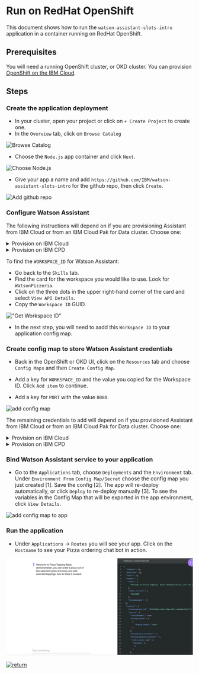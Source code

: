 # Run on RedHat OpenShift

This document shows how to run the `watson-assistant-slots-intro` application in a container running on RedHat OpenShift.

## Prerequisites

You will need a running OpenShift cluster, or OKD cluster. You can provision [OpenShift on the IBM Cloud](https://cloud.ibm.com/kubernetes/catalog/openshiftcluster).

## Steps

### Create the application deployment

* In your cluster, open your project or click on `+ Create Project` to create one.
* In the `Overview` tab, click on `Browse Catalog`

![Browse Catalog](https://github.com/IBM/pattern-utils/blob/master/openshift/openshift-browse-catalog.png)

* Choose the `Node.js` app container and click `Next`.

![Choose Node.js](https://github.com/IBM/pattern-utils/blob/master/openshift/openshift-choose-nodejs.png)

* Give your app a name and add `https://github.com/IBM/watson-assistant-slots-intro` for the github repo, then click `Create`.

![Add github repo](https://github.com/IBM/pattern-utils/blob/master/openshift/openshift-add-github-repo.png)

### Configure Watson Assistant

The following instructions will depend on if you are provisioning Assistant from IBM Cloud or from an IBM Cloud Pak for Data cluster. Choose one:

<details><summary>Provision on IBM Cloud</summary>
<p>

* Find the Assistant service in your IBM Cloud Dashboard.
* Click on the `Manage` tab and then click on `Launch Watson Assistant`.
* Go to the `Skills` tab.
* Click `Create skill`
* Select the `Dialog sill` option and then click `Next`.
* Click the `Import skill` tab.
* Click `Choose JSON file`, go to your cloned repo dir, and `Open` the workspace.json file in [`data/watson-pizzeria.json`](../../data/watson-pizzeria.json).
* Select `Everything` and click `Import`.

</p>
</details>

<details><summary>Provision on IBM CPD</summary>
<p>

* Find the Assistant service in your list of `Provisioned Instances` in your IBM CPD Dashboard.
* Click on `View Details` from the options menu associated with your Assistant service.
* Click on `Open Watson Assistant`.
* Go to the `Skills` tab.
* Click `Create skill`
* Select the `Dialog sill` option and then click `Next`.
* Click the `Import skill` tab.
* Click `Choose JSON file`, go to your cloned repo dir, and `Open` the workspace.json file in [`data/watson-pizzeria.json`](../../data/watson-pizzeria.json).
* Select `Everything` and click `Import`.

</p>
</details>

To find the `WORKSPACE_ID` for Watson Assistant:

* Go back to the `Skills` tab.
* Find the card for the workspace you would like to use. Look for `WatsonPizzeria`.
* Click on the three dots in the upper right-hand corner of the card and select `View API Details`.
* Copy the `Workspace ID` GUID.

!["Get Workspace ID"](https://raw.githubusercontent.com/IBM/pattern-utils/master/watson-assistant/assistantPostSkillGetID.gif)

* In the next step, you will need to aadd this `Workspace ID` to your application config map.

### Create config map to store Watson Assistant credentials

* Back in the OpenShift or OKD UI, click on the `Resources` tab and choose `Config Maps` and then `Create Config Map`.

* Add a key for `WORKSPACE_ID` and the value you copied for the Workspace ID. Click `Add item` to continue.

* Add a key for `PORT` with the value `8080`.

![add config map](https://github.com/IBM/pattern-utils/blob/master/openshift/openshift-generic-config-map.png)

The remaining credentials to add will depend on if you provisioned Assistant from IBM Cloud or from an IBM Cloud Pak for Data cluster. Choose one:

<details><summary>Provision on IBM Cloud</summary>
<p>

* Retrieve the `apikey` and `url` from your Watson Assistant service credentials:

!["Assistant Credentials"](https://raw.githubusercontent.com/IBM/pattern-utils/master/watson-assistant/watson_assistant_api_key.png)

* Add keys for `CONVERSATION_IAM_APIKEY` and `CONVERSATION_URL` to store your credentials.

</p>
</details>

<details><summary>Provision on IBM CPD</summary>
<p>

* Retreive the `URL` from your Watson Assistant service details panel:

!["CPD Credentials"](images/cpd-assistant-details.png)

* Add the key `CONVERSATION_URL` to store this value.

* Additionally, you will need to add the following keys and values:

  * `CONVERSATION_AUTH_TYPE` and set value to `cp4d`
  * `CONVERSATION_AUTH_URL` and set value to the URL of your CPD cluster
  * `CONVERSATION_AUTH_DISABLE_SSL` and set value to `true`
  * `CONVERSATION_USERNAME` and set value to the CPD cluser username
  * `CONVERSATION_PASSWORD` and set value to the CPD cluser password
  * `CONVERSATION_DISABLE_SSL` and set value to `true`

</p>
</details>

### Bind Watson Assistant service to your application

* Go to the `Applications` tab, choose `Deployments` and the `Environment` tab. Under `Environment From` `Config Map/Secret` choose the config map you just created [1]. Save the config [2]. The app will re-deploy automatically, or click `Deploy` to re-deploy manually [3]. To see the variables in the Config Map that will be exported in the app environment, click `View Details`.

![add config map to app](https://github.com/IBM/pattern-utils/blob/master/openshift/openshift-add-config-map-to-app.png)

### Run the application

* Under `Applications` -> `Routes` you will see your app. Click on the `Hostname` to see your Pizza ordering chat bot in action.

![pizza bot demo](images/pizza-bot-demo.png)

[![return](https://raw.githubusercontent.com/IBM/pattern-utils/master/deploy-buttons/return.png)](https://github.com/IBM/watson-assistant-slots-intro#deployment-options)
